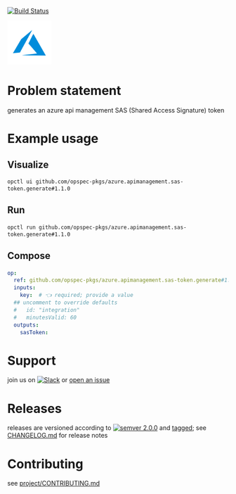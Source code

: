 [![Build Status](https://github.com/opspec-pkgs/azure.apimanagement.sas-token.generate/workflows/build/badge.svg?branch=main)](https://github.com/opspec-pkgs/azure.apimanagement.sas-token.generate/actions?query=workflow%3Abuild+branch%3Amain)

<img src="icon.svg" alt="icon" height="100px">

# Problem statement

generates an azure api management SAS (Shared Access Signature) token

# Example usage

## Visualize

```shell
opctl ui github.com/opspec-pkgs/azure.apimanagement.sas-token.generate#1.1.0
```

## Run

```
opctl run github.com/opspec-pkgs/azure.apimanagement.sas-token.generate#1.1.0
```

## Compose

```yaml
op:
  ref: github.com/opspec-pkgs/azure.apimanagement.sas-token.generate#1.1.0
  inputs:
    key:  # 👈 required; provide a value
  ## uncomment to override defaults
  #   id: "integration"
  #   minutesValid: 60
  outputs:
    sasToken:
```

# Support

join us on
[![Slack](https://img.shields.io/badge/slack-opctl-E01563.svg)](https://join.slack.com/t/opctl/shared_invite/zt-51zodvjn-Ul_UXfkhqYLWZPQTvNPp5w)
or
[open an issue](https://github.com/opspec-pkgs/azure.apimanagement.sas-token.generate/issues)

# Releases

releases are versioned according to
[![semver 2.0.0](https://img.shields.io/badge/semver-2.0.0-brightgreen.svg)](http://semver.org/spec/v2.0.0.html)
and [tagged](https://git-scm.com/book/en/v2/Git-Basics-Tagging); see
[CHANGELOG.md](CHANGELOG.md) for release notes

# Contributing

see
[project/CONTRIBUTING.md](https://github.com/opspec-pkgs/project/blob/main/CONTRIBUTING.md)
